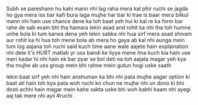 Subh se pareshann hu kahi mann nhi lag raha mera kal phir ruchi se jagda ho gya mera iss bar kafi bura laga mujhe har bar ki trae is baar mera bilkul mann nhi hain use chance dene ka toh baat yeh hui ki kal re ka form bar rahe de sab exam bhi tha hamara lekin asad and rohit ka nhi tha toh humne unhe bola ki tum karwa dena yeh lekin sabka nhi hua sirf mera asad shivam aur rohit ka hi hua toh mene bola ab mera ho gaya ab kal nhi aunga mein tum log aajana toh ruchi said kuch time aane wale aajete hain explaination nhi dete it's HURT matlab yr uss bandi ke liyye mene itna kuch kia hain use meri kadar hi nhi hain ek bar pyar se bol deti na toh aajata magar yeh kya tha mujhe ab uss group mein bhi rahne mein gutun hogi uske saath

lekin baat sirf yeh nhi hain anshuman ka bhi nhi pata mujhe aagar option ki baat ati hain toh kya pata woh ruchi ko chun ne mujhe nhi un dono ki bhi dosti achhi hain magar mein kahe sakta uske bhi woh kabhi kaam nhi ayegi aaj tak mere nhi ayii
#ruchi 